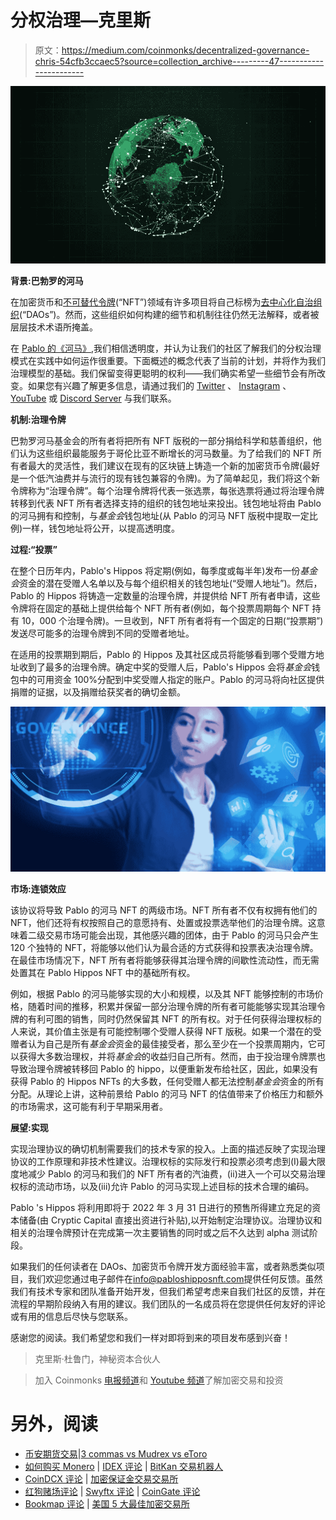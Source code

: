 # 分权治理—克里斯

> 原文：<https://medium.com/coinmonks/decentralized-governance-chris-54cfb3ccaec5?source=collection_archive---------47----------------------->

![](img/8482ae9f234aa8cce72bfdc02f21b571.png)

**背景:巴勃罗的河马**

在加密货币和[不可替代令牌](https://www.wired.com/story/gadget-lab-podcast-495/)(“NFT”)领域有许多项目将自己标榜为[去中心化自治组织](https://ethereum.org/en/dao/)(“DAOs”)。然而，这些组织如何构建的细节和机制往往仍然无法解释，或者被层层技术术语所掩盖。

在 [Pablo 的《河马》](https://www.pabloshipposnft.com/),我们相信透明度，并认为让我们的社区了解我们的分权治理模式在实践中如何运作很重要。下面概述的概念代表了当前的计划，并将作为我们治理模型的基础。我们保留变得更聪明的权利——我们确实希望一些细节会有所改变。如果您有兴趣了解更多信息，请通过我们的 [Twitter](https://mobile.twitter.com/pabloshipposnft) 、 [Instagram](https://www.instagram.com/pabloshippos_nft/) 、 [YouTube](https://www.youtube.com/channel/UCSKBgLhC0gxb18zcS-97Ofg) 或 [Discord Server](https://discord.com/invite/S4Kckn4cqW) 与我们联系。

**机制:治理令牌**

巴勃罗河马基金会的所有者将把所有 NFT 版税的一部分捐给科学和慈善组织，他们认为这些组织最能服务于哥伦比亚不断增长的河马数量。为了给我们的 NFT 所有者最大的灵活性，我们建议在现有的区块链上铸造一个新的加密货币令牌(最好是一个低汽油费并与流行的现有钱包兼容的令牌)。为了简单起见，我们将这个新令牌称为“治理令牌”。每个治理令牌将代表一张选票，每张选票将通过将治理令牌转移到代表 NFT 所有者选择支持的组织的钱包地址来投出。钱包地址将由 Pablo 的河马拥有和控制，与*基金会*钱包地址(从 Pablo 的河马 NFT 版税中提取一定比例)一样，钱包地址将公开，以提高透明度。

**过程:“投票”**

在整个日历年内，Pablo's Hippos 将定期(例如，每季度或每半年)发布一份*基金会*资金的潜在受赠人名单以及与每个组织相关的钱包地址(“受赠人地址”)。然后，Pablo 的 Hippos 将铸造一定数量的治理令牌，并提供给 NFT 所有者申请，这些令牌将在固定的基础上提供给每个 NFT 所有者(例如，每个投票周期每个 NFT 持有 10，000 个治理令牌)。一旦收到，NFT 所有者将有一个固定的日期(“投票期”)发送尽可能多的治理令牌到不同的受赠者地址。

在适用的投票期到期后，Pablo 的 Hippos 及其社区成员将能够看到哪个受赠方地址收到了最多的治理令牌。确定中奖的受赠人后，Pablo's Hippos 会将*基金会*钱包中的可用资金 100%分配到中奖受赠人指定的账户。Pablo 的河马将向社区提供捐赠的证据，以及捐赠给获奖者的确切金额。

![](img/7056099a0201ebf5e49085b2566b88cc.png)

**市场:连锁效应**

该协议将导致 Pablo 的河马 NFT 的两级市场。NFT 所有者不仅有权拥有他们的 NFT，他们还将有权按照自己的意愿持有、处置或投票选举他们的治理令牌。这意味着二级交易市场可能会出现，其他感兴趣的团体，由于 Pablo 的河马只会产生 120 个独特的 NFT，将能够以他们认为最合适的方式获得和投票表决治理令牌。在最佳市场情况下，NFT 所有者将能够获得其治理令牌的间歇性流动性，而无需处置其在 Pablo Hippos NFT 中的基础所有权。

例如，根据 Pablo 的河马能够实现的大小和规模，以及其 NFT 能够控制的市场价格，随着时间的推移，积累并保留一部分治理令牌的所有者可能能够实现其治理令牌的有利可图的销售，同时仍然保留其 NFT 的所有权。对于任何获得治理权标的人来说，其价值主张是有可能控制哪个受赠人获得 NFT 版税。如果一个潜在的受赠者认为自己是所有*基金会*资金的最佳接受者，那么至少在一个投票周期内，它可以获得大多数治理权，并将*基金会*的收益归自己所有。然而，由于投治理令牌票也导致治理令牌被转移回 Pablo 的 hippo，以便重新发布给社区，因此，如果没有获得 Pablo 的 Hippos NFTs 的大多数，任何受赠人都无法控制*基金会*资金的所有分配。从理论上讲，这种前景给 Pablo 的河马 NFT 的估值带来了价格压力和额外的市场需求，这可能有利于早期采用者。

**展望:实现**

实现治理协议的确切机制需要我们的技术专家的投入。上面的描述反映了实现治理协议的工作原理和非技术性建议。治理权标的实际发行和投票必须考虑到(I)最大限度地减少 Pablo 的河马和我们的 NFT 所有者的汽油费，(ii)进入一个可以交易治理权标的流动市场，以及(iii)允许 Pablo 的河马实现上述目标的技术合理的编码。

Pablo 's Hippos 将利用即将于 2022 年 3 月 31 日进行的预售所得建立充足的资本储备(由 Cryptic Capital 直接出资进行补贴),以开始制定治理协议。治理协议和相关的治理令牌预计在完成第一次主要销售的同时或之后不久达到 alpha 测试阶段。

如果我们的任何读者在 DAOs、加密货币令牌开发方面经验丰富，或者熟悉类似项目，我们欢迎您通过电子邮件在[info@pabloshipposnft.com](mailto:info@pabloshipposnft.com)提供任何反馈。虽然我们有技术专家和团队准备开始开发，但我们希望考虑来自我们社区的反馈，并在流程的早期阶段纳入有用的建议。我们团队的一名成员将在您提供任何友好的评论或有用的信息后尽快与您联系。

感谢您的阅读。我们希望您和我们一样对即将到来的项目发布感到兴奋！

> 克里斯·杜鲁门，神秘资本合伙人

> 加入 Coinmonks [电报频道](https://t.me/coincodecap)和 [Youtube 频道](https://www.youtube.com/c/coinmonks/videos)了解加密交易和投资

# 另外，阅读

*   [币安期货交易](https://coincodecap.com/binance-futures-trading)|[3 commas vs Mudrex vs eToro](https://coincodecap.com/mudrex-3commas-etoro)
*   [如何购买 Monero](https://coincodecap.com/buy-monero) | [IDEX 评论](https://coincodecap.com/idex-review) | [BitKan 交易机器人](https://coincodecap.com/bitkan-trading-bot)
*   [CoinDCX 评论](/coinmonks/coindcx-review-8444db3621a2) | [加密保证金交易交易所](https://coincodecap.com/crypto-margin-trading-exchanges)
*   [红狗赌场评论](https://coincodecap.com/red-dog-casino-review) | [Swyftx 评论](https://coincodecap.com/swyftx-review) | [CoinGate 评论](https://coincodecap.com/coingate-review)
*   [Bookmap 评论](https://coincodecap.com/bookmap-review-2021-best-trading-software) | [美国 5 大最佳加密交易所](https://coincodecap.com/crypto-exchange-usa)